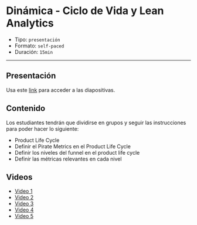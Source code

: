 # Dinámica - Ciclo de Vida y Lean Analytics

* Tipo: `presentación`
* Formato: `self-paced`
* Duración: `15min`

***

## Presentación
Usa este [link](https://docs.google.com/presentation/d/1FKlFdGL0CeAYJ84xnNgpoQDczqIjZ0nuD7Dj_r7eALA/edit#slide=id.g39a33457b3_0_196) para acceder a las diapositivas.

## Contenido
Los estudiantes tendrán que dividirse en grupos y seguir las instrucciones para poder hacer lo siguiente:

* Product Life Cycle
* Definir el Pirate Metrics en el Product Life Cycle
* Definir los niveles del funnel en el product life cycle
* Definir las métricas relevantes en cada nivel

## Videos
- [Video 1](https://github.com/Laboratoria/curso-liderazgo-digital-101/blob/udechile/03-growth/dinamica-ciclo-de-vida-y-lean-analytics/1-dinamica.mp4)
- [Video 2](https://github.com/Laboratoria/curso-liderazgo-digital-101/blob/udechile/03-growth/dinamica-ciclo-de-vida-y-lean-analytics/2-dinamica.mp4)
- [Video 3](https://github.com/Laboratoria/curso-liderazgo-digital-101/blob/udechile/03-growth/dinamica-ciclo-de-vida-y-lean-analytics/3-dinamica.mp4)
- [Video 4](https://github.com/Laboratoria/curso-liderazgo-digital-101/blob/udechile/03-growth/dinamica-ciclo-de-vida-y-lean-analytics/4-dinamica.mp4)
- [Video 5](https://github.com/Laboratoria/curso-liderazgo-digital-101/blob/udechile/03-growth/dinamica-ciclo-de-vida-y-lean-analytics/5-dinamica.mp4)



